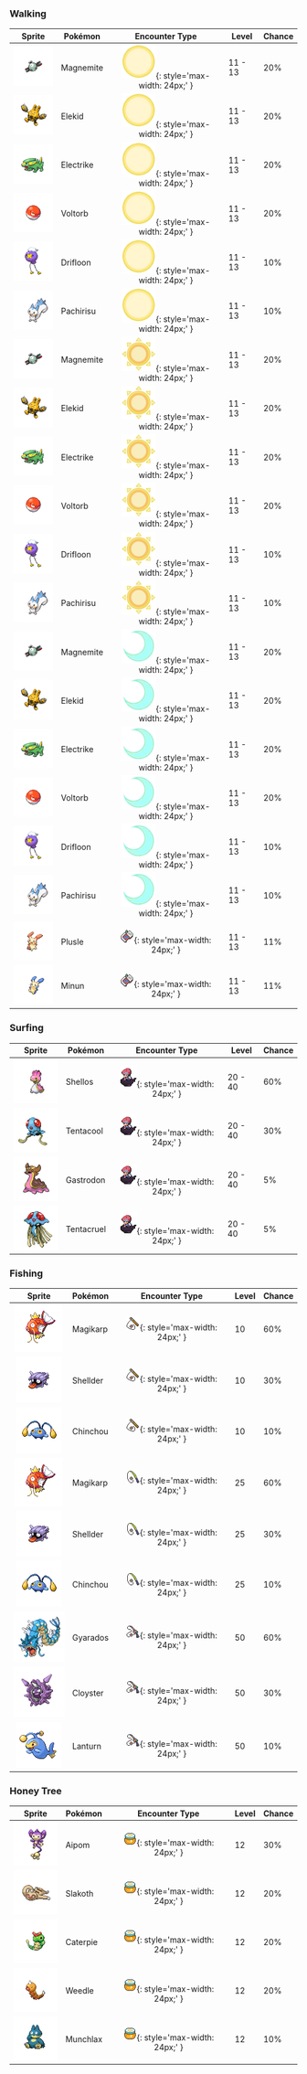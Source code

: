 ### Walking

| Sprite | Pokémon | Encounter Type | Level | Chance |
|:------:|---------|:--------------:|-------|--------|
| ![Magnemite](../../assets/sprites/magnemite/front.gif "Magnemite") | Magnemite | ![Morning](../../assets/encounter_types/morning.png "Morning"){: style='max-width: 24px;' } | 11 - 13 | 20% |
| ![Elekid](../../assets/sprites/elekid/front.gif "Elekid") | Elekid | ![Morning](../../assets/encounter_types/morning.png "Morning"){: style='max-width: 24px;' } | 11 - 13 | 20% |
| ![Electrike](../../assets/sprites/electrike/front.gif "Electrike") | Electrike | ![Morning](../../assets/encounter_types/morning.png "Morning"){: style='max-width: 24px;' } | 11 - 13 | 20% |
| ![Voltorb](../../assets/sprites/voltorb/front.gif "Voltorb") | Voltorb | ![Morning](../../assets/encounter_types/morning.png "Morning"){: style='max-width: 24px;' } | 11 - 13 | 20% |
| ![Drifloon](../../assets/sprites/drifloon/front.gif "Drifloon") | Drifloon | ![Morning](../../assets/encounter_types/morning.png "Morning"){: style='max-width: 24px;' } | 11 - 13 | 10% |
| ![Pachirisu](../../assets/sprites/pachirisu/front.gif "Pachirisu") | Pachirisu | ![Morning](../../assets/encounter_types/morning.png "Morning"){: style='max-width: 24px;' } | 11 - 13 | 10% |
| ![Magnemite](../../assets/sprites/magnemite/front.gif "Magnemite") | Magnemite | ![Day](../../assets/encounter_types/day.png "Day"){: style='max-width: 24px;' } | 11 - 13 | 20% |
| ![Elekid](../../assets/sprites/elekid/front.gif "Elekid") | Elekid | ![Day](../../assets/encounter_types/day.png "Day"){: style='max-width: 24px;' } | 11 - 13 | 20% |
| ![Electrike](../../assets/sprites/electrike/front.gif "Electrike") | Electrike | ![Day](../../assets/encounter_types/day.png "Day"){: style='max-width: 24px;' } | 11 - 13 | 20% |
| ![Voltorb](../../assets/sprites/voltorb/front.gif "Voltorb") | Voltorb | ![Day](../../assets/encounter_types/day.png "Day"){: style='max-width: 24px;' } | 11 - 13 | 20% |
| ![Drifloon](../../assets/sprites/drifloon/front.gif "Drifloon") | Drifloon | ![Day](../../assets/encounter_types/day.png "Day"){: style='max-width: 24px;' } | 11 - 13 | 10% |
| ![Pachirisu](../../assets/sprites/pachirisu/front.gif "Pachirisu") | Pachirisu | ![Day](../../assets/encounter_types/day.png "Day"){: style='max-width: 24px;' } | 11 - 13 | 10% |
| ![Magnemite](../../assets/sprites/magnemite/front.gif "Magnemite") | Magnemite | ![Night](../../assets/encounter_types/night.png "Night"){: style='max-width: 24px;' } | 11 - 13 | 20% |
| ![Elekid](../../assets/sprites/elekid/front.gif "Elekid") | Elekid | ![Night](../../assets/encounter_types/night.png "Night"){: style='max-width: 24px;' } | 11 - 13 | 20% |
| ![Electrike](../../assets/sprites/electrike/front.gif "Electrike") | Electrike | ![Night](../../assets/encounter_types/night.png "Night"){: style='max-width: 24px;' } | 11 - 13 | 20% |
| ![Voltorb](../../assets/sprites/voltorb/front.gif "Voltorb") | Voltorb | ![Night](../../assets/encounter_types/night.png "Night"){: style='max-width: 24px;' } | 11 - 13 | 20% |
| ![Drifloon](../../assets/sprites/drifloon/front.gif "Drifloon") | Drifloon | ![Night](../../assets/encounter_types/night.png "Night"){: style='max-width: 24px;' } | 11 - 13 | 10% |
| ![Pachirisu](../../assets/sprites/pachirisu/front.gif "Pachirisu") | Pachirisu | ![Night](../../assets/encounter_types/night.png "Night"){: style='max-width: 24px;' } | 11 - 13 | 10% |
| ![Plusle](../../assets/sprites/plusle/front.gif "Plusle") | Plusle | ![Poké Radar](../../assets/encounter_types/poke_radar.png "Poké Radar"){: style='max-width: 24px;' } | 11 - 13 | 11% |
| ![Minun](../../assets/sprites/minun/front.gif "Minun") | Minun | ![Poké Radar](../../assets/encounter_types/poke_radar.png "Poké Radar"){: style='max-width: 24px;' } | 11 - 13 | 11% |

### Surfing

| Sprite | Pokémon | Encounter Type | Level | Chance |
|:------:|---------|:--------------:|-------|--------|
| ![Shellos](../../assets/sprites/shellos/front.gif "Shellos") | Shellos | ![Surf](../../assets/encounter_types/surf.png "Surf"){: style='max-width: 24px;' } | 20 - 40 | 60% |
| ![Tentacool](../../assets/sprites/tentacool/front.gif "Tentacool") | Tentacool | ![Surf](../../assets/encounter_types/surf.png "Surf"){: style='max-width: 24px;' } | 20 - 40 | 30% |
| ![Gastrodon](../../assets/sprites/gastrodon/front.gif "Gastrodon") | Gastrodon | ![Surf](../../assets/encounter_types/surf.png "Surf"){: style='max-width: 24px;' } | 20 - 40 | 5% |
| ![Tentacruel](../../assets/sprites/tentacruel/front.gif "Tentacruel") | Tentacruel | ![Surf](../../assets/encounter_types/surf.png "Surf"){: style='max-width: 24px;' } | 20 - 40 | 5% |

### Fishing

| Sprite | Pokémon | Encounter Type | Level | Chance |
|:------:|---------|:--------------:|-------|--------|
| ![Magikarp](../../assets/sprites/magikarp/front.gif "Magikarp") | Magikarp | ![Old Rod](../../assets/encounter_types/old_rod.png "Old Rod"){: style='max-width: 24px;' } | 10 | 60% |
| ![Shellder](../../assets/sprites/shellder/front.gif "Shellder") | Shellder | ![Old Rod](../../assets/encounter_types/old_rod.png "Old Rod"){: style='max-width: 24px;' } | 10 | 30% |
| ![Chinchou](../../assets/sprites/chinchou/front.gif "Chinchou") | Chinchou | ![Old Rod](../../assets/encounter_types/old_rod.png "Old Rod"){: style='max-width: 24px;' } | 10 | 10% |
| ![Magikarp](../../assets/sprites/magikarp/front.gif "Magikarp") | Magikarp | ![Good Rod](../../assets/encounter_types/good_rod.png "Good Rod"){: style='max-width: 24px;' } | 25 | 60% |
| ![Shellder](../../assets/sprites/shellder/front.gif "Shellder") | Shellder | ![Good Rod](../../assets/encounter_types/good_rod.png "Good Rod"){: style='max-width: 24px;' } | 25 | 30% |
| ![Chinchou](../../assets/sprites/chinchou/front.gif "Chinchou") | Chinchou | ![Good Rod](../../assets/encounter_types/good_rod.png "Good Rod"){: style='max-width: 24px;' } | 25 | 10% |
| ![Gyarados](../../assets/sprites/gyarados/front.gif "Gyarados") | Gyarados | ![Super Rod](../../assets/encounter_types/super_rod.png "Super Rod"){: style='max-width: 24px;' } | 50 | 60% |
| ![Cloyster](../../assets/sprites/cloyster/front.gif "Cloyster") | Cloyster | ![Super Rod](../../assets/encounter_types/super_rod.png "Super Rod"){: style='max-width: 24px;' } | 50 | 30% |
| ![Lanturn](../../assets/sprites/lanturn/front.gif "Lanturn") | Lanturn | ![Super Rod](../../assets/encounter_types/super_rod.png "Super Rod"){: style='max-width: 24px;' } | 50 | 10% |

### Honey Tree

| Sprite | Pokémon | Encounter Type | Level | Chance |
|:------:|---------|:--------------:|-------|--------|
| ![Aipom](../../assets/sprites/aipom/front.gif "Aipom") | Aipom | ![Honey Tree](../../assets/encounter_types/honey_tree.png "Honey Tree"){: style='max-width: 24px;' } | 12 | 30% |
| ![Slakoth](../../assets/sprites/slakoth/front.gif "Slakoth") | Slakoth | ![Honey Tree](../../assets/encounter_types/honey_tree.png "Honey Tree"){: style='max-width: 24px;' } | 12 | 20% |
| ![Caterpie](../../assets/sprites/caterpie/front.gif "Caterpie") | Caterpie | ![Honey Tree](../../assets/encounter_types/honey_tree.png "Honey Tree"){: style='max-width: 24px;' } | 12 | 20% |
| ![Weedle](../../assets/sprites/weedle/front.gif "Weedle") | Weedle | ![Honey Tree](../../assets/encounter_types/honey_tree.png "Honey Tree"){: style='max-width: 24px;' } | 12 | 20% |
| ![Munchlax](../../assets/sprites/munchlax/front.gif "Munchlax") | Munchlax | ![Honey Tree](../../assets/encounter_types/honey_tree.png "Honey Tree"){: style='max-width: 24px;' } | 12 | 10% |


